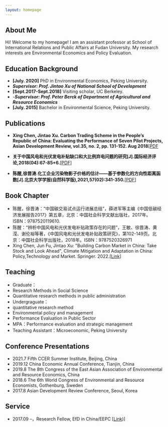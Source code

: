 ```yaml
---
layout: homepage
---
```


## About Me

Hi! Welcome to my homepage! I am an assistant professor at School of International Relations and Public Affairs at Fudan University. My research interests are Environmental Economics and Policy Evaluation.

## Education Background

- **[July. 2020]** PhD in Environmental Economics, Peking University.
- ***Supervisor: Prof. Jintao Xu of National School of Development***
- **[Sept.2017-Sept.2018]** Visiting scholar, UC Berkeley.
- -***Supervisor: Prof. Peter Berck of Department of Agricultural and Resource Economics***
- **[July. 2015]** Bachelor in Environmental Science, Peking University.

## Publications

- **Xing Chen, Jintao Xu. Carbon Trading Scheme in the People’s Republic of China: Evaluating the Performance of Seven Pilot Projects, Asian Development Review, vol.35, no. 2, pp. 131-152. Aug 2018**[[PDF]([https://arxiv.org/pdf/2002.10211.pdf])

- **关于中国风电和光伏发电补贴缺口和大比例弃电问题的研究[J].国际经济评论,2018(04):67-85+6.**[[PDF]([http://papers.nips.cc/paper/9216-learning-to-self-train-for-semi-supervised-few-shot-classification.pdf])]

- **陈醒,徐晋涛.化工企业污染物影子价格的估计——基于参数化的方向性距离函数[J].北京大学学报(自然科学版),2021,57(02):341-350.**[[PDF]([http://papers.nips.cc/paper/9216-learning-to-self-train-for-semi-supervised-few-shot-classification.pdf])]

## Book Chapter
- 陈醒，徐晋涛：“中国碳交易试点运行进展总结”，薛进军等主编《中国低碳经济发展报告2017》第五章，北京：中国社会科学文献出版社，2017年。ISBN：9787520119610.
- 陈醒：“辨析中国风电和光伏发电补贴政策存在的问题”，王敏、徐晋涛、黄滢、谢伦裕等著，《中国风电和光伏发电补贴政策研究》，第102-149页。北京：中国社会科学出版社，2018年。ISBN：9787520326971
- Xing Chen, Jun Fu, Jintao Xu: "Building Carbon Market in China: Take Stock and Look Ahead", Climate Mitigation and Adaptation in China: Policy,Technology and Market.  Springer. 2022.[[Link]([http://papers.nips.cc/paper/9216-learning-to-self-train-for-semi-supervised-few-shot-classification.pdf](https://webvpn.fudan.edu.cn/https/77726476706e69737468656265737421fbf952d2243e635930068cb8/kcms/detail/detail.aspx?dbcode=CJFD&dbname=CJFDLAST2018&filename=GJPP201804005&uniplatform=NZKPT&v=MY23A1ckSLSZTyb5XPa4j7QkPXk3Y_fQJAJsdN2Jp5l6nsMKFDgOh2Az05iLQMy1))]

## Teaching
- Graduate：
- Research Methods in Social Science
- Quantitative research methods in public administration
- Undergraguate：
 - quantitative research method
 - Environmental policy and management
 - Performance Evaluation in Public Sector
- MPA：Performance evaluation and strategic management
- Teaching Assistant：Microeconomic, Peking University


## Conference Presentations
- 2021.7  Fifth CCER Summer Institute, Beijing, China
- 2019.12 China Economic Annual Conference, Tianjin, China
- 2019.8 The 8th Congress of the East Asian Association of Environmental and Resource Economics, China
- 2018.6 The 6th World Congress of Environmental and Resource Economists, Gothenburg, Sweden
- 2017.8 Asian Development Review Conference, Seoul, Korea


## Service
- 2017.09 –，Research Fellow, EfD in China/EEPC [[Link]([(https://efdinitiative.org/about-efd/people/chen-xing)))]

